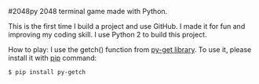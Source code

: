 #2048py
2048 terminal game made with Python.

This is the first time I build a project and use GitHub. I made it for fun and improving my coding skill. I use Python 2 to build this project.

How to play: 
I use the getch() function from  <a href="https://pypi.python.org/pypi/py-getch/">py-get library</a>. To use it, please install it with <a href="https://pypi.python.org/pypi/pip">pip</a> command:
<p><code>$ pip install py-getch</code></p>
 

